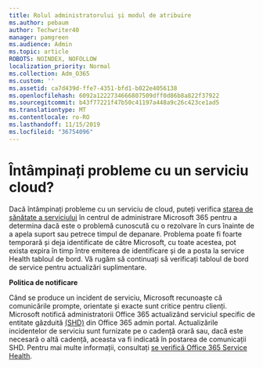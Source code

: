 ```yaml
---
title: Rolul administratorului și modul de atribuire
ms.author: pebaum
author: Techwriter40
manager: pamgreen
ms.audience: Admin
ms.topic: article
ROBOTS: NOINDEX, NOFOLLOW
localization_priority: Normal
ms.collection: Adm_O365
ms.custom: ''
ms.assetid: ca7d439d-ffe7-4351-bfd1-b022e4056138
ms.openlocfilehash: 6092a1222734666807509dff0d86b8a822f37922
ms.sourcegitcommit: b43f77221f47b50c41197a448a9c26c423ce1ad5
ms.translationtype: MT
ms.contentlocale: ro-RO
ms.lasthandoff: 11/15/2019
ms.locfileid: "36754096"
---
```

# <a name="experiencing-problems-with-a-cloud-service"></a>Întâmpinați probleme cu un serviciu cloud?

Dacă întâmpinați probleme cu un serviciu de cloud, puteți verifica [starea de sănătate a serviciului](https://admin.microsoft.com/AdminPortal/Home#/servicehealth) în centrul de administrare Microsoft 365 pentru a determina dacă este o problemă cunoscută cu o rezolvare în curs înainte de a apela suport sau petrece timpul de depanare. Problema poate fi foarte temporară și deja identificate de către Microsoft, cu toate acestea, pot exista expira în timp între emiterea de identificare și de a posta la service Health tabloul de bord. Vă rugăm să continuați să verificați tabloul de bord de service pentru actualizări suplimentare.

**Politica de notificare**

Când se produce un incident de serviciu, Microsoft recunoaște că comunicările prompte, orientate și exacte sunt critice pentru clienți. Microsoft notifică administratorii Office 365 actualizând serviciul specific de entitate găzduită [(SHD)](https://admin.microsoft.com/AdminPortal/Home#/servicehealth) din Office 365 admin portal. Actualizările incidentelor de serviciu sunt furnizate pe o cadență orară sau, dacă este necesară o altă cadență, aceasta va fi indicată în postarea de comunicații SHD. Pentru mai multe informații, consultați [se verifică Office 365 Service Health](https://docs.microsoft.com/office365/enterprise/view-service-health).

